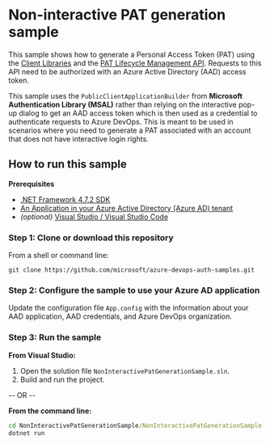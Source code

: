 # Non-interactive PAT generation sample

This sample shows how to generate a Personal Access Token (PAT) using the [Client Libraries](https://learn.microsoft.com/en-us/azure/devops/integrate/concepts/dotnet-client-libraries?view=azure-devops) and the [PAT Lifecycle Management API](https://learn.microsoft.com/en-us/rest/api/azure/devops/tokens). Requests to this API need to be authorized with an Azure Active Directory (AAD) access token. 

This sample uses the `PublicClientApplicationBuilder` from **Microsoft Authentication Library (MSAL)** rather than relying on the interactive pop-up dialog to get an AAD access token which is then used as a credential to authenticate requests to Azure DevOps. This is meant to be used in scenarios where you need to generate a PAT associated with an account that does not have interactive login rights.

## How to run this sample

**Prerequisites**

- [.NET Framework 4.7.2 SDK](https://dotnet.microsoft.com/en-us/download/dotnet-framework)
- [An Application in your Azure Active Directory (Azure AD) tenant](https://learn.microsoft.com/en-us/azure/active-directory/develop/quickstart-register-app)
- _(optional)_ [Visual Studio / Visual Studio Code](https://visualstudio.microsoft.com/downloads/)


### Step 1: Clone or download this repository

From a shell or command line:
```
git clone https://github.com/microsoft/azure-devops-auth-samples.git
```

### Step 2: Configure the sample to use your Azure AD application

Update the configuration file `App.config` with the information about your AAD application, AAD credentials, and Azure DevOps organization.

### Step 3: Run the sample

**From Visual Studio:**
1. Open the solution file `NonInteractivePatGenerationSample.sln`.
2. Build and run the project.

-- OR --

**From the command line:**
```cmd
cd NonInteractivePatGenerationSample/NonInteractivePatGenerationSample
dotnet run
```
